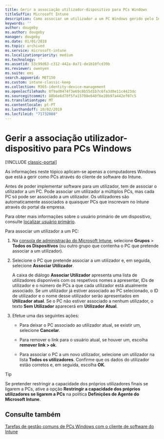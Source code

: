```yaml
---
title: Gerir a associação utilizador-dispositivo para PCs Windows
titleSuffix: Microsoft Intune
description: Como associar um utilizador a um PC Windows gerido pelo Intune.
keywords: ''
author: dougeby
ms.author: dougeby
manager: dougeby
ms.date: 01/01/2018
ms.topic: archived
ms.service: microsoft-intune
ms.localizationpriority: medium
ms.technology: ''
ms.assetid: 53c99d63-c312-442a-8a71-de1b10fcd39b
ms.reviewer: owenyen
ms.suite: ems
search.appverid: MET150
ms.custom: intune-classic-keep
ms.collection: M365-identity-device-management
ms.openlocfilehash: 0f9ad0474f3e69c8b55d1b7c6fa3d8e11c4423dc
ms.sourcegitcommit: 88b6e6d70f5fa15708e640f6e20b97a442ef07c5
ms.translationtype: MT
ms.contentlocale: pt-PT
ms.lasthandoff: 10/02/2019
ms.locfileid: "71732088"
---
```

# <a name="manage-user-device-linking-for-windows-pcs"></a>Gerir a associação utilizador-dispositivo para PCs Windows

[!INCLUDE [classic-portal](../../intune-classic/includes/classic-portal.md)]

As informações neste tópico aplicam-se apenas a computadores Windows que está a gerir como PCs através do cliente de software do Intune. 

Antes de poder implementar software para um utilizador, tem de associar o utilizador a um PC. Pode associar um utilizador a múltiplos PCs, mas cada PC só pode ser associado a um utilizador. Os utilizadores são automaticamente associados a quaisquer PCs que inscrevam no Intune através do portal da empresa.

Para obter mais informações sobre o usuário primário de um dispositivo, consulte [localizar usuário primário](../remote-actions/find-primary-user.md).

Para associar um utilizador a um PC:

1. Na [consola de administração do Microsoft Intune](https://manage.microsoft.com/), selecione **Grupos** &gt; **Todos os Dispositivos** (ou outro grupo que contenha o PC que pretende associar a um utilizador).

2. Selecione o PC que pretende associar a um utilizador e, em seguida, selecione **Associar Utilizador**.

   A caixa de diálogo **Associar Utilizador** apresenta uma lista de utilizadores disponíveis com os respetivos nomes a apresentar, IDs de utilizador e o número de PCs a que cada utilizador está atualmente associado. Se um utilizador já estiver associado ao PC selecionado, o ID de utilizador e o nome desse utilizador serão apresentados em **Utilizador atual**. Se o PC não estiver associado a nenhum utilizador, o texto **Sem Utilizador** aparecerá em **Utilizador Atual**.

3. Efetue uma das seguintes ações:

   - Para deixar o PC associado ao utilizador atual, se existir um, selecione **Cancelar**.

   - Para remover o link para o usuário atual, se houver um, escolha <strong>remover link **&gt;** ok</strong>.

   - Para associar o PC a um novo utilizador, selecione um utilizador na lista **Todos os utilizadores**. Confirme que os dados do utilizador estão corretos e, em seguida, escolha **OK**.

> [!TIP]
> Se pretender restringir a capacidade dos próprios utilizadores finais se ligarem a PCs, ative a opção **Restringir a capacidade dos próprios utilizadores se ligarem a PCs** na política **Definições de Agente do Microsoft Intune**.

## <a name="see-also"></a>Consulte também

[Tarefas de gestão comuns de PCs Windows com o cliente de software do Intune](common-windows-pc-management-tasks-with-the-microsoft-intune-computer-client.md)

